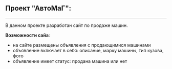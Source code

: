 ## Проект "АвтоМаГ":
***
В данном проекте разработан сайт по продаже машин.

**Возможности сайа**:

* на сайте размещены объявления с продающимися машинами
* объявление включает в себя: описание, марку машины, тип кузова, фото
* объявление имеет статус: продана машина или нет
